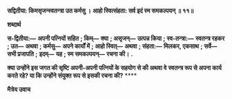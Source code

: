 **सद्वितीया: किमसृजन्स्वतन्त्रा उत कर्मसु ।** **आहो स्वित्संहता: सर्व इदं स्म समकल्पयन् ॥ ११॥** 

**शब्दार्थ** 

**स-द्वितीया:—** **अपनी पत्नियों सहित** **; किम्—** **क्या** **; असृजन्—** **उत्पन्न किया** **; स्व-तन्त्रा:—** **स्वतन्त्र रहकर** **; उत—** **अथवा** **; कर्मसु—** **अपने कार्यों में** **; आहो स्वित्—** **अथवा** **; संहता:—** **मिलकर, एकसाथ** **; सर्वे—** **सभी प्रजापति** **;** **इदम्—** **यह** **; स्म समकल्पयन्—** **रचना की।** **.** 

**क्या उन्होंने इस जगत की सृष्टि अपनी-अपनी पत्नियों के सहयोग से की अथवा वे** **स्वतन्त्र रूप से अपना कार्य करते रहे? या कि उन्होंने संयुक्त रूप से इसकी रचना की?** **** 

**मैत्रेय उवाच** 
